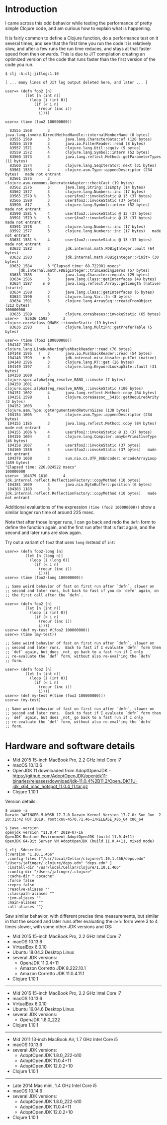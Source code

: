 # Introduction

I came across this odd behavior while testing the performance of
pretty simple Clojure code, and am curious how to explain what is
happening.

It is fairly common to define a Clojure function, do a performance
test on it several times, and see that the first time you run the code
it is relatively slow, and after a few runs the run time reduces, and
stays at that faster speed from then onwards.  This is due to JIT
compilation creating an optimized version of the code that runs faster
than the first version of the code you run.

```
$ clj -A:clj:jitlog:1.10

[ ... many lines of JIT log output deleted here, and later ... ]

user=> (defn foo2 [n]
         (let [n (int n)]
           (loop [i (int 0)]
             (if (< i n)
               (recur (inc i))
               i))))

user=> (time (foo2 100000000))

  83555 1568       3       java.lang.invoke.DirectMethodHandle::internalMemberName (8 bytes)
  83555 1569       3       java.lang.CharacterData::of (120 bytes)
  83556 1570       3       java.io.FilterReader::read (8 bytes)
  83557 1571       3       clojure.lang.Util::equiv (9 bytes)
  83559 1572       4       clojure.lang.Symbol::intern (52 bytes)
  83560 1573       3       java.lang.reflect.Method::getParameterTypes (11 bytes)
  83560 1574       3       clojure.lang.SeqIterator::next (31 bytes)
  83561 1533       4       clojure.asm.Type::appendDescriptor (234 bytes)   made not entrant
  83561 1575       3       clojure.asm.commons.GeneratorAdapter::checkCast (19 bytes)
  83562 1576       3       java.lang.String::isEmpty (14 bytes)
  83562 1577       3       clojure.lang.Numbers::inc (17 bytes)
  83565 1579 %     3       user$foo2::invokeStatic @ 13 (37 bytes)
  83566 1580       3       user$foo2::invokeStatic (37 bytes)
  83590  817       3       clojure.lang.Symbol::intern (52 bytes)   made not entrant
  83590 1581 %     4       user$foo2::invokeStatic @ 13 (37 bytes)
  83591 1579 %     3       user$foo2::invokeStatic @ 13 (37 bytes)   made not entrant
  83591 1578       4       clojure.lang.Numbers::inc (17 bytes)
  83592 1577       3       clojure.lang.Numbers::inc (17 bytes)   made not entrant
  83631 1581 %     4       user$foo2::invokeStatic @ 13 (37 bytes)   made not entrant
  83632 1582       3       jdk.internal.math.FDBigInteger::mult (64 bytes)
  83632 1583       3       jdk.internal.math.FDBigInteger::<init> (30 bytes)
  83632 1584       3 "Elapsed time: 68.722901 msecs"
      jdk.internal.math.FDBigInteger::trimLeadingZeros (57 bytes)
  83633 1585       3       java.lang.Character::equals (29 bytes)
  83634 1586       3       java.lang.Class::getInterfaces (49 bytes)
  83634 1587     n 0       java.lang.reflect.Array::getLength (native)   (static)
  83634 1588       3       java.lang.Class::getInterfaces (6 bytes)
  83634 1590       3       clojure.lang.Var::fn (8 bytes)
  83634 1591       3       clojure.lang.ArraySeq::createFromObject (212 bytes)
100000000
  83635 1589       3       clojure.core$bases::invokeStatic (65 bytes)
user=>   83636 1592       3       clojure.core$class_QMARK_::invokeStatic (19 bytes)
  83636 1593       1       clojure.lang.MultiFn::getPreferTable (5 bytes)

user=> (time (foo2 100000000))
 104147 1594       3       clojure.lang.LineNumberingPushbackReader::read (76 bytes)
 104148 1595   !   3       java.io.PushbackReader::read (54 bytes)
 104148 1599     n 0       jdk.internal.misc.Unsafe::putInt (native)   
 104148 1596       3       clojure.lang.RT::get (26 bytes)
 104149 1597       3       clojure.lang.KeywordLookupSite::fault (31 bytes)
 104150 1600       3       clojure.spec.alpha$reg_resolve_BANG_::invoke (7 bytes)
 104150 1601       3       clojure.spec.alpha$reg_resolve_BANG_::invokeStatic (100 bytes)
 104151 1602       4       java.lang.reflect.Method::copy (84 bytes)
 104151 1598       1       clojure.core$assoc__5416::getRequiredArity (2 bytes)
 104152 1603       3       clojure.asm.Type::getArgumentsAndReturnSizes (138 bytes)
 104154 1605       3       clojure.asm.Type::appendDescriptor (234 bytes)
 104155 1185       3       java.lang.reflect.Method::copy (84 bytes)   made not entrant
 104155 1606 %     4       user$foo2::invokeStatic @ 13 (37 bytes)
 104156 1604       3       clojure.lang.Compiler::maybePrimitiveType (46 bytes)
 104158 1607       4       user$foo2::invokeStatic (37 bytes)
 104160 1580       3       user$foo2::invokeStatic (37 bytes)   made not entrant
 104379 1608       3       sun.nio.cs.UTF_8$Encoder::encodeArrayLoop (489 bytes)
"Elapsed time: 226.024522 msecs"
100000000
user=>  104379 1610       4       jdk.internal.reflect.ReflectionFactory::copyMethod (10 bytes)
 104381 1609       3       java.nio.ByteBuffer::position (6 bytes)
 104383 1183       3       jdk.internal.reflect.ReflectionFactory::copyMethod (10 bytes)   made not entrant

```

Additional evaluations of the expression `(time (foo2 100000000))`
show a similar longer run time of around 225 msec.

Note that after those longer runs, I can go back and redo the `defn`
form to define the function again, and the first run after that is
fast again, and the second and later runs are slow again.

Try out a variant of `foo2` that uses `long` instead of `int`:

```
user=> (defn foo2-long [n]
         (let [n (long n)]
           (loop [i (long 0)]
             (if (< i n)
               (recur (inc i))
               i))))
user=> (time (foo2-long 100000000))

;; Same weird behavior of fast on first run after `defn`, slower on
;; second and later runs, but back to fast if you do `defn` again, on
;; the first call after the `defn`.
```

```
user=> (defn foo2 [n]
         (let [n (int n)]
           (loop [i (int 0)]
             (if (< i n)
               (recur (inc i))
               i))))
user=> (def my-test #(foo2 100000000))
user=> (time (my-test))

;; Same weird behavior of fast on first run after `defn`, slower on
;; second and later runs.  Back to fast if I evaluate `defn` form then
;; `def` again, but does _not_ go back to a fast run if I only
;; re-evaluate the `def` form, without also re-eval'ing the `defn`
;; form.
```

```
user=> (defn foo2 [n]
         (let [n (int n)]
           (loop [i (int 0)]
             (if (< i n)
               (recur (inc i))
               i))))
user=> (def my-test #(time (foo2 100000000)))
user=> (my-test)

;; Same weird behavior of fast on first run after `defn`, slower on
;; second and later runs.  Back to fast if I evaluate `defn` form then
;; `def` again, but does _not_ go back to a fast run if I only
;; re-evaluate the `def` form, without also re-eval'ing the `defn`
;; form.
```


# Hardware and software details

* Mid 2015 15-inch MacBook Pro, 2.2 GHz Intel Core i7
* macOS 10.13.6
* OpenJDK 11 downloaded from AdoptOpenJDK - https://github.com/AdoptOpenJDK/openjdk11-binaries/releases/download/jdk-11.0.4%2B11.2/OpenJDK11U-jdk_x64_mac_hotspot_11.0.4_11.tar.gz
* Clojure 1.10.1

Version details:
```
$ uname -a
Darwin JAFINGER-M-W0SR 17.7.0 Darwin Kernel Version 17.7.0: Sun Jun  2 20:31:42 PDT 2019; root:xnu-4570.71.46~1/RELEASE_X86_64 x86_64

$ java -version
openjdk version "11.0.4" 2019-07-16
OpenJDK Runtime Environment AdoptOpenJDK (build 11.0.4+11)
OpenJDK 64-Bit Server VM AdoptOpenJDK (build 11.0.4+11, mixed mode)

$ clj -Sdescribe
{:version "1.10.1.466"
 :config-files ["/usr/local/Cellar/clojure/1.10.1.466/deps.edn" "/Users/jafinger/.clojure/deps.edn" "deps.edn" ]
 :install-dir "/usr/local/Cellar/clojure/1.10.1.466"
 :config-dir "/Users/jafinger/.clojure"
 :cache-dir ".cpcache"
 :force false
 :repro false
 :resolve-aliases ""
 :classpath-aliases ""
 :jvm-aliases ""
 :main-aliases ""
 :all-aliases ""}
```

Saw similar behavior, with different precise time measurements, but
similar in that the second and later runs after evaluating the `defn`
form were 3 to 4 times slower, with some other JDK versions and OS:

* Mid 2015 15-inch MacBook Pro, 2.2 GHz Intel Core i7
* macOS 10.13.6
* VirtualBox 6.0.10
* Ubuntu 18.04.3 Desktop Linux
* several JDK versions:
  * OpenJDK 11.0.4+11
  * Amazon Corretto JDK 8.222.10.1
  * Amazon Corretto JDK 11.0.4.11.1
* Clojure 1.10.1

----------------------------------------

* Mid 2015 15-inch MacBook Pro, 2.2 GHz Intel Core i7
* macOS 10.13.6
* VirtualBox 6.0.10
* Ubuntu 16.04.6 Desktop Linux
* several JDK versions:
  * OpenJDK 1.8.0_222
* Clojure 1.10.1

----------------------------------------

* Mid 2011 13-inch MacBook Air, 1.7 GHz Intel Core i5
* macOS 10.13.6
* several JDK versions:
  * AdoptOpenJDK 1.8.0_222-b10
  * AdoptOpenJDK 11.0.4+11
  * AdoptOpenJDK 12.0.2+10
* Clojure 1.10.1

----------------------------------------

* Late 2014 Mac mini, 1.4 GHz Intel Core i5
* macOS 10.14.6
* several JDK versions:
  * AdoptOpenJDK 1.8.0_222-b10
  * AdoptOpenJDK 11.0.4+11
  * AdoptOpenJDK 12.0.2+10
* Clojure 1.10.1
